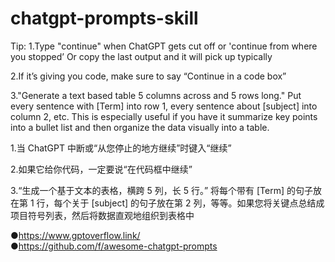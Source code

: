 # chatgpt-prompts-skill

Tip: 
1.Type "continue" when ChatGPT gets cut off or 'continue from where you stopped’
Or copy the last output and it will pick up typically  

2.If it’s giving you code, make sure to say “Continue in a code box”  

3."Generate a text based table 5 columns across and 5 rows long." Put every sentence with [Term] into row 1, every sentence about [subject] into column 2, etc. This is especially useful if you have it summarize key points into a bullet list and then organize the data visually into a table.

1.当 ChatGPT 中断或“从您停止的地方继续”时键入“继续”  

2.如果它给你代码，一定要说“在代码框中继续”  

3.“生成一个基于文本的表格，横跨 5 列，长 5 行。” 将每个带有 [Term] 的句子放在第 1 行，每个关于 [subject] 的句子放在第 2 列，等等。如果您将关键点总结成项目符号列表，然后将数据直观地组织到表格中

●https://www.gptoverflow.link/  
●https://github.com/f/awesome-chatgpt-prompts
